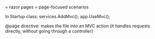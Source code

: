 = razor pages =
page-focused scenarios


In Startup class:
services.AddMvc();
app.UseMvc();

@page directive: makes the file into an MVC action (it handles requests directly, without going through a controller)

